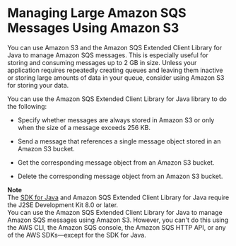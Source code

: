 # Managing Large Amazon SQS Messages Using Amazon S3<a name="sqs-s3-messages"></a>

You can use Amazon S3 and the Amazon SQS Extended Client Library for Java to manage Amazon SQS messages\. This is especially useful for storing and consuming messages up to 2 GB in size\. Unless your application requires repeatedly creating queues and leaving them inactive or storing large amounts of data in your queue, consider using Amazon S3 for storing your data\.

You can use the Amazon SQS Extended Client Library for Java library to do the following:

+ Specify whether messages are always stored in Amazon S3 or only when the size of a message exceeds 256 KB\.

+ Send a message that references a single message object stored in an Amazon S3 bucket\. 

+ Get the corresponding message object from an Amazon S3 bucket\.

+ Delete the corresponding message object from an Amazon S3 bucket\.

**Note**  
The [SDK for Java](https://aws.amazon.com/sdkforjava/) and Amazon SQS Extended Client Library for Java require the J2SE Development Kit 8\.0 or later\.  
You can use the Amazon SQS Extended Client Library for Java to manage Amazon SQS messages using Amazon S3\. However, you can't do this using the AWS CLI, the Amazon SQS console, the Amazon SQS HTTP API, or any of the AWS SDKs—except for the SDK for Java\.